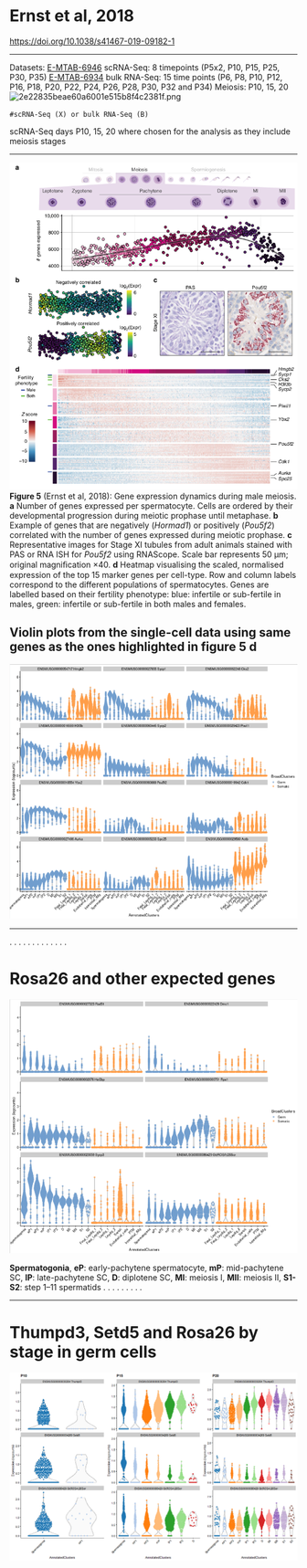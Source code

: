 # Ernst et al, 2018
https://doi.org/10.1038/s41467-019-09182-1

---

Datasets:
[E-MTAB-6946](https://www.ebi.ac.uk/arrayexpress/experiments/E-MTAB-6946/) scRNA-Seq: 8 timepoints (P5x2, P10, P15, P25, P30, P35)
[E-MTAB-6934](https://www.ebi.ac.uk/arrayexpress/experiments/E-MTAB-6934/) bulk RNA-Seq: 15 time points (P6, P8, P10, P12, P16, P18, P20, P22, P24, P26, P28, P30, P32 and P34)
Meiosis: P10, 15, 20 
![2e22835beae60a6001e515b8f4c2381f.png](../_resources/2e22835beae60a6001e515b8f4c2381f-1.png)
```
#scRNA-Seq (X) or bulk RNA-Seq (B)
```
scRNA-Seq days P10, 15, 20 where chosen for the analysis as they include meiosis stages

---

![b23d6e49f7dfd3f6247785b90c626e67.png](../_resources/b23d6e49f7dfd3f6247785b90c626e67.png)
**Figure 5** (Ernst et al, 2018): Gene expression dynamics during male meiosis. **a** Number of genes expressed per spermatocyte. Cells are ordered by their developmental progression during meiotic prophase until metaphase. **b** Example of genes that are negatively (*Hormad1*) or positively (*Pou5f2*) correlated with the number of genes expressed during meiotic prophase. **c** Representative images for Stage XI tubules from adult animals stained with PAS or RNA ISH for *Pou5f2* using RNAScope. Scale bar represents 50 µm; original magniﬁcation ×40. **d** Heatmap visualising the scaled, normalised expression of the top 15 marker genes per cell-type. Row and column labels correspond to the different populations of spermatocytes. Genes are labelled based on their fertility phenotype: blue: infertile or sub-fertile in males, green: infertile or sub-fertile in both males and females.

## Violin plots from the single-cell data using same genes as the ones highlighted in figure 5 d
![6e120bff1962c064e45194f89883a8ab.png](../_resources/6e120bff1962c064e45194f89883a8ab.png)

---
.
.
.
.
.
.
.
.
.
.
.
.
.


# Rosa26 and other expected genes
![47fc78bbd51e6af25a8b94458bddabe4.png](../_resources/47fc78bbd51e6af25a8b94458bddabe4.png)

**Spermatogonia**, **eP**: early-pachytene spermatocyte, **mP**: mid-pachytene SC, **lP**: late-pachytene SC, **D**: diplotene SC, **MI**: meiosis I,
**MII**: meiosis II, **S1-S2**: step 1–11 spermatids
.
.
.
.
.
.
.
.
.


---
# Thumpd3, Setd5 and Rosa26 by stage in germ cells
![aeb5c93650e4f901b3bd253a22bc1ae2.png](../_resources/aeb5c93650e4f901b3bd253a22bc1ae2.png)